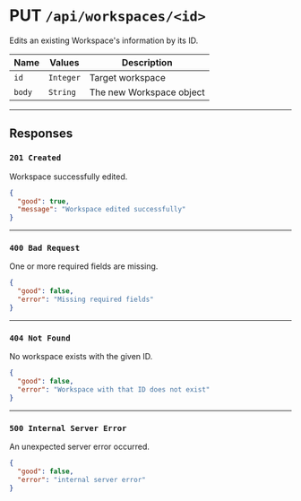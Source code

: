 # PUT `/api/workspaces/<id>`

Edits an existing Workspace's information by its ID.

| Name   | Values    | Description              |
| ------ | --------- | ------------------------ |
| `id`   | `Integer` | Target workspace         |
| `body` | `String`  | The new Workspace object |

---
## Responses

### `201 Created`
Workspace successfully edited.
```json
{
  "good": true,
  "message": "Workspace edited successfully"
}
```

---
### `400 Bad Request`
One or more required fields are missing.
```Json
{
  "good": false,
  "error": "Missing required fields"
}
```

---
### `404 Not Found`
No workspace exists with the given ID.
```json
{
  "good": false,
  "error": "Workspace with that ID does not exist"
}
```

---
### `500 Internal Server Error`
An unexpected server error occurred.
```json
{
  "good": false,
  "error": "internal server error"
}
```